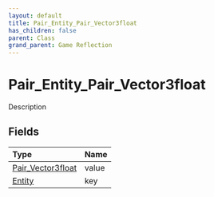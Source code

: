 ```yaml
---
layout: default
title: Pair_Entity_Pair_Vector3float
has_children: false
parent: Class
grand_parent: Game Reflection
---
```

# Pair_Entity_Pair_Vector3float
Description 

## Fields

| Type | Name |
|:----------|:--------------|
| [Pair_Vector3float](/riftbreaker-wiki/docs/game-reflection/classes/pair__vector3float/) | value |
| [Entity](/riftbreaker-wiki/docs/game-reflection/classes/entity/) | key |

